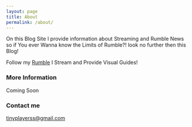 ```yaml
---
layout: page
title: About
permalink: /about/
---
```


On this Blog Site I provide information about Streaming and Rumble News so if You ever Wanna know the Limits of Rumble?! look no further then this Blog!

Follow my [Rumble](https://rumble.com/c/tinyplayerss) I Stream and Provide Visual Guides!
### More Information

Coming Soon

### Contact me

[tinyplayerss@gmail.com](mailto:tinyplayerss@gmail.com)